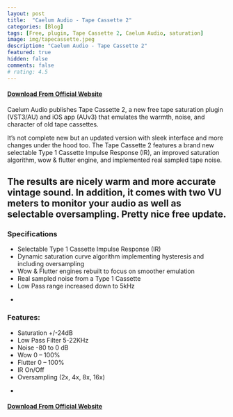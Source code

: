 ```yaml
---
layout: post
title:  "Caelum Audio - Tape Cassette 2"
categories: [Blog]
tags: [Free, plugin, Tape Cassette 2, Caelum Audio, saturation]
image: img/tapecassette.jpeg
description: "Caelum Audio - Tape Cassette 2"
featured: true
hidden: false
comments: false
# rating: 4.5
---
```


#### [Download From Official Website](https://www.caelumaudio.com/CaelumAudio/?Page=TapeCassette2)

Caelum Audio publishes Tape Cassette 2, a new free tape saturation plugin (VST3/AU) and iOS app (AUv3) that emulates the warmth, noise, and character of old tape cassettes.

It’s not complete new but an updated version with sleek interface and more changes under the hood too. The Tape Cassette 2 features a brand new selectable Type 1 Cassette Impulse Response (IR), an improved saturation algorithm, wow & flutter engine, and implemented real sampled tape noise.

The results are nicely warm and more accurate vintage sound. In addition, it comes with two VU meters to monitor your audio as well as selectable oversampling. Pretty nice free update.
-

### Specifications
+ Selectable Type 1 Cassette Impulse Response (IR)
+ Dynamic saturation curve algorithm implementing hysteresis and including oversampling
+ Wow & Flutter engines rebuilt to focus on smoother emulation
+ Real sampled noise from a Type 1 Cassette
+ Low Pass range increased down to 5kHz

-

### Features:
+ Saturation +/-24dB
+ Low Pass Filter 5-22KHz
+ Noise -80 to 0 dB
+ Wow 0 – 100%
+ Flutter 0 – 100%
+ IR On/Off
+ Oversampling (2x, 4x, 8x, 16x)

-

#### [Download From Official Website](https://www.caelumaudio.com/CaelumAudio/?Page=TapeCassette2)